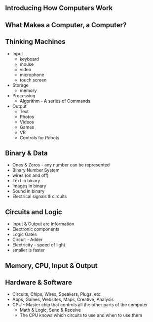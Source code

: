 ## Introducing How Computers Work
## What Makes a Computer, a Computer?
## Thinking Machines
- Input
    - keyboard
    - mouse
    - video
    - microphone
    - touch screen
- Storage
    - memory
- Processing
    - Algorithm - A series of Commands
- Output
    - Text
    - Photos
    - Videos
    - Games
    - VR
    - Controls for Robots
## Binary & Data
- Ones & Zeros - any number can be represented
- Binary Number System
- wires (on and off)
- Text in binary 
- Images in binary 
- Sound in binary
- Electrical signals & circuits

## Circuits and Logic
- Input & Output are Information
- Electronic components
- Logic Gates
- Circuit - Adder
- Electricity - speed of light
- smaller is faster

## Memory, CPU, Input & Output
## Hardware & Software
- Circuits, Chips, Wires, Speakers, Plugs, etc. 
- Apps, Games, Websites, Maps, Creative, Analysis
- CPU - Master chip that controls all the other parts of the computer
    - Math & Logic, Send & Receive
    - The CPU knows which circuits to use and when to use them
